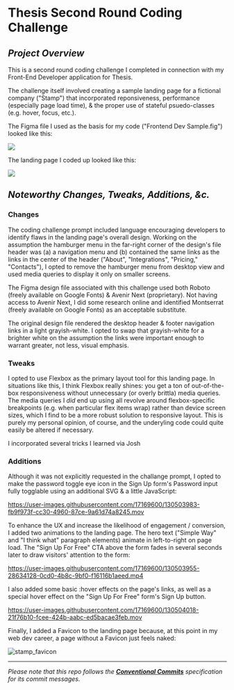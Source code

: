 # Thesis Second Round Coding Challenge

## *Project Overview*

This is a second round coding challenge I completed in connection with my Front-End Developer application for Thesis.  

The challenge itself involved creating a sample landing page for a fictional company ("Stamp") that incorporated reponsiveness, performance (especially page load time), & the proper use of stateful psuedo-classes (e.g. hover, focus, etc.).

The Figma file I used as the basis for my code ("Frontend Dev Sample.fig") looked like this:
 
![](https://larrymg.me/images/thesis_landing_page.png)

The landing page I coded up looked like this:

![](https://user-images.githubusercontent.com/17169600/130504482-b4952ca3-181c-42f6-bf65-b2dd9cbf218e.png)

## *Noteworthy Changes, Tweaks, Additions, &c.*

### Changes

The coding challenge prompt included language encouraging developers to identify flaws in the landing page's overall design.  Working on the assumption the hamburger menu in the far-right corner of the design's file header was (a) a navigation menu and (b) contained the same links as the links in the center of the header ("About", "Integrations", "Pricing," "Contacts"), I opted to remove the hamburger menu from desktop view and used media queries to display it only on smaller screens.

The Figma design file associated with this challenge used both Roboto (freely available on Google Fonts) & Avenir Next (proprietary).  Not having access to Avenir Next, I did some research online and identified Montserrat (freely available on Google Fonts) as an acceptable substitute.

The original design file rendered the desktop header & footer navigation links in a light grayish-white.  I opted to swap that grayish-white for a brighter white on the assumption the links were important enough to warrant greater, not less, visual emphasis.

###	Tweaks

I opted to use Flexbox as the primary layout tool for this landing page.  In situations like this, I think Flexbox really shines: you get a ton of out-of-the-box responsiveness without unnecessary (or overly brittla) media queries.  The media queries I *did* end up using all revolve around flexbox-specific breakpoints (e.g. when particular flex items wrap) rather than device screen sizes, which I find to be a more robust solution to responsive layout.  This is purely my personal opinion, of course, and the underyling code could quite easily be altered if necessary.

I incorporated several tricks I learned via Josh 

### Additions 

Although it was not explicitly requested in the challange prompt, I opted to make the password toggle eye icon in the Sign Up form's Password input fully togglable using an additional SVG & a little JavaScript:

https://user-images.githubusercontent.com/17169600/130503983-fb9f973f-cc30-4960-87ce-9a61d74a8245.mov

To enhance the UX and increase the likelihood of engagement / conversion, I added two animations to the landing page.  The hero text ("Simple Way" and "I think what" paragraph elements) animate in left-to-right on page load.  The "Sign Up For Free" CTA above the form fades in several seconds later to draw visitors' attention to the form:

https://user-images.githubusercontent.com/17169600/130503955-28634128-0cd0-4b8c-9bf0-f16116b1aeed.mp4

I also added some basic :hover effects on the page's links, as well as a special hover effect on the "Sign Up For Free" form's Sign Up button.

https://user-images.githubusercontent.com/17169600/130504018-21f76b10-fcee-424b-aabc-ed5bacae3feb.mov

Finally, I added a Favicon to the landing page because, at this point in my web dev career, a page without a Favicon just feels naked:

![stamp_favicon](https://user-images.githubusercontent.com/17169600/130504978-27632bc4-f31e-41c1-9f22-e13a03c1d271.png)


***
*Please note that this repo follows the **[Conventional Commits](https://www.conventionalcommits.org/en/v1.0.0-beta.2/#specification)** specification for its commit messages.* 
